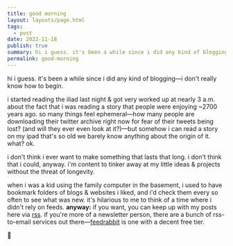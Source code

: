 ```yaml
---
title: good morning
layout: layouts/page.html
tags:
  - post
date: 2022-11-18
publish: true
summary: hi i guess. it's been a while since i did any kind of blogging—i don't really know how to begin.
permalink: good-morning
---
```

hi i guess. it's been a while since i did any kind of blogging—i don't really know how to begin. 

i started reading the iliad last night & got very worked up at nearly 3 a.m. about the fact that i was reading a story that people were enjoying ~2700 years ago. so many things feel ephemeral—how many people are downloading their twitter archive right now for fear of their tweets being lost? (and will they ever even look at it?)—but somehow i can read a story on my ipad that's so old we barely know anything about the origin of it. what? ok.

i don't think i ever want to make something that lasts that long. i don't think that i could, anyway. i'm content to tinker away at my little ideas & projects without the threat of longevity. 

when i was a kid using the family computer in the basement, i used to have bookmark folders of blogs & websites i liked, and i'd check them every so often to see what was new. it's hilarious to me to think of a time where i didn't rely on feeds. **anyway:** if you want, you can keep up with my posts here via [rss](https://jillian.garden/feed.rss). if you're more of a newsletter person, there are a bunch of rss-to-email services out there—[feedrabbit](https://feedrabbit.com) is one with a decent free tier. 

🫡